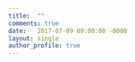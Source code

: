 ```yaml
---
title:  ""
comments: true
date:   2017-07-09 09:00:00 -0000
layout: single
author_profile: true
---
```

